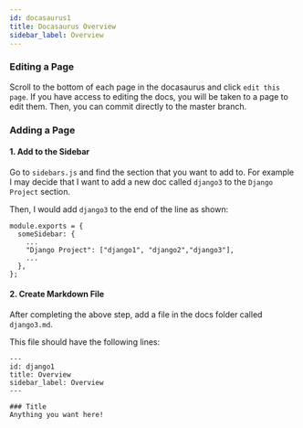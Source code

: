 ```yaml
---
id: docasaurus1
title: Docasaurus Overview
sidebar_label: Overview
---
```


### Editing a Page

Scroll to the bottom of each page in the docasaurus and click `edit this page`. If you have access to editing the docs, you will be taken to a page to edit them. Then, you can commit directly to the master branch.

### Adding a Page

#### 1. Add to the Sidebar

Go to `sidebars.js` and find the section that you want to add to. For example I may decide that I want to add a new doc called `django3` to the `Django Project` section.

Then, I would add `django3` to the end of the line as shown:

```
module.exports = {
  someSidebar: {
    ...
    "Django Project": ["django1", "django2","django3"],
    ...
  },
};
```

#### 2. Create Markdown File

After completing the above step, add a file in the docs folder called `django3.md`.

This file should have the following lines:

```
---
id: django1
title: Overview
sidebar_label: Overview
---

### Title
Anything you want here!

```

